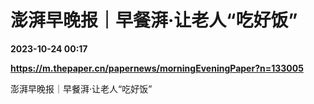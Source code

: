 # 澎湃早晚报｜早餐湃·让老人“吃好饭”

**2023-10-24 00:17**

**https://m.thepaper.cn/papernews/morningEveningPaper?n=133005**

澎湃早晚报｜早餐湃·让老人“吃好饭”